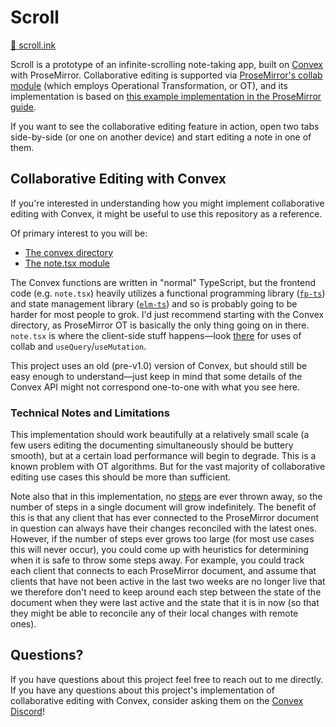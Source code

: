 # Scroll

[📜 scroll.ink](https://scroll.ink)

Scroll is a prototype of an infinite-scrolling note-taking app, built on [Convex](https://www.convex.dev/) with ProseMirror. Collaborative editing is supported via [ProseMirror's collab module](https://prosemirror.net/docs/ref/#collab) (which employs Operational Transformation, or OT), and its implementation is based on [this example implementation in the ProseMirror guide](https://prosemirror.net/docs/guide/#collab).

If you want to see the collaborative editing feature in action, open two tabs side-by-side (or one on another device) and start editing a note in one of them.

## Collaborative Editing with Convex

If you're interested in understanding how you might implement collaborative editing with Convex, it might be useful to use this repository as a reference.

Of primary interest to you will be:

- [The convex directory](https://github.com/rjdellecese/scroll/tree/fe3ac33935ef03b7ddf3b14d1f991cf632ffc515/src/convex)
- [The note.tsx module](https://github.com/rjdellecese/scroll/blob/fe3ac33935ef03b7ddf3b14d1f991cf632ffc515/src/elm-ts/note.tsx)

The Convex functions are written in "normal" TypeScript, but the frontend code (e.g. `note.tsx`) heavily utilizes a functional programming library ([`fp-ts`](https://github.com/gcanti/fp-ts)) and state management library ([`elm-ts`](https://github.com/rjdellecese/elm-ts)) and so is probably going to be harder for most people to grok. I'd just recommend starting with the Convex directory, as ProseMirror OT is basically the only thing going on in there. `note.tsx` is where the client-side stuff happens—look [there](https://github.com/rjdellecese/scroll/blob/fe3ac33935ef03b7ddf3b14d1f991cf632ffc515/src/elm-ts/note.tsx#L23C14-L23C14) for uses of collab and `useQuery`/`useMutation`.

This project uses an old (pre-v1.0) version of Convex, but should still be easy enough to understand—just keep in mind that some details of the Convex API might not correspond one-to-one with what you see here.

### Technical Notes and Limitations

This implementation should work beautifully at a relatively small scale (a few users editing the documenting simultaneously should be buttery smooth), but at a certain load performance will begin to degrade. This is a known problem with OT algorithms. But for the vast majority of collaborative editing use cases this should be more than sufficient.

Note also that in this implementation, no [steps](https://prosemirror.net/docs/ref/#transform.Steps) are ever thrown away, so the number of steps in a single document will grow indefinitely. The benefit of this is that any client that has ever connected to the ProseMirror document in question can always have their changes reconciled with the latest ones. However, if the number of steps ever grows too large (for most use cases this will never occur), you could come up with heuristics for determining when it is safe to throw some steps away. For example, you could track each client that connects to each ProseMirror document, and assume that clients that have not been active in the last two weeks are no longer live that we therefore don't need to keep around each step between the state of the document when they were last active and the state that it is in now (so that they might be able to reconcile any of their local changes with remote ones).

## Questions?

If you have questions about this project feel free to reach out to me directly. If you have any questions about this project's implementation of collaborative editing with Convex, consider asking them on the [Convex Discord](https://www.convex.dev/community)!
